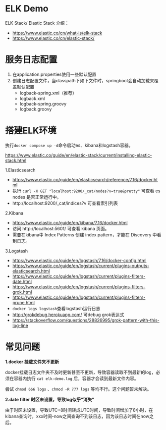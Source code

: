 # ELK Demo
ELK Stack/ Elastic Stack 介绍：
- https://www.elastic.co/cn/what-is/elk-stack
- https://www.elastic.co/cn/elastic-stack/

# 服务日志配置
1. 在application.properties使用一些默认配置
2. 创建日志配置文件，当classpath下如下文件时，springboot会自动加载来覆盖默认配置
   - logback-spring.xml（推荐）
   - logback.xml
   - logback-spring.groovy
   - logback.groovy

# 搭建ELK环境
执行`docker compose up -d`命令启动es、kibana和logstash容器。

https://www.elastic.co/guide/en/elastic-stack/current/installing-elastic-stack.html

1.Elasticsearch
- https://www.elastic.co/guide/en/elasticsearch/reference/7.16/docker.html
- 执行 `curl -X GET "localhost:9200/_cat/nodes?v=true&pretty"` 可查看 es nodes 是否正常运行中。
- http://localhost:9200/_cat/indices?v 可查看索引列表

2.Kibana
- https://www.elastic.co/guide/en/kibana/7.16/docker.html
- 访问 http://localhost:5601/ 可查看 kibana 页面。
- 需要在kibana中 Index Patterns 创建 index pattern，才能在 Discovery 中看到日志。

3.Logstash
- https://www.elastic.co/guide/en/logstash/7.16/docker-config.html
- https://www.elastic.co/guide/en/logstash/current/plugins-outputs-elasticsearch.html
- https://www.elastic.co/guide/en/logstash/current/plugins-filters-date.html
- https://www.elastic.co/guide/en/logstash/current/plugins-filters-grok.html
- https://www.elastic.co/guide/en/logstash/current/plugins-filters-prune.html
- `docker logs logstash`查看logstash运行日志
- http://grokdebug.herokuapp.com/ 可debug grok表达式
- https://stackoverflow.com/questions/28826995/grok-pattern-with-this-log-line

# 常见问题
**1.docker 挂载文件夹不更新**

docker挂载日志文件夹不及时更新甚至不更新，导致容器读取不到最新的log，必须在容器内执行 `cat elk-demo.log` 后，容器才会读到最新文件内容。

尝试 `chmod 666 logs` 、`chmod -R 777 logs` 等均不行。这个问题暂未解决。

**2.date filter 时区未设置，导致log似乎"消失"**

由于时区未设置，导致UTC+8时间转成UTC时间，导致时间增加了8小时，在kibana查询时，xxx时间-now之间查询不到该日志，因为该日志时间在now之后。
